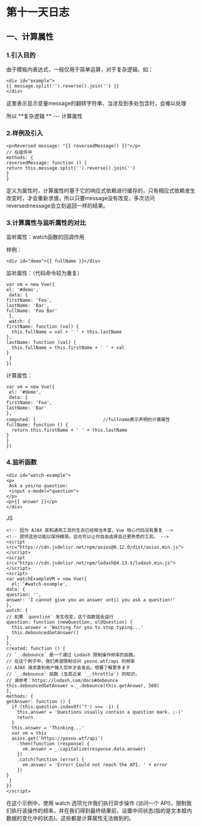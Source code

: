 # 第十一天日志
## 一、计算属性
### 1.引入目的
由于模板内表达式，一般仅用于简单运算，对于复杂逻辑，如：

	<div id="example">
  	{{ message.split('').reverse().join('') }}
	</div>

这里表示显示变量message的翻转字符串，当涉及到多处包含时，会难以处理

所以 **复杂逻辑 ** --- 计算属性

### 2.样例及引入

 	<p>Reversed message: "{{ reversedMessage() }}"</p>
	// 在组件中
	methods: {
  	reversedMessage: function () {
    return this.message.split('').reverse().join('')
  	}
	}

定义为属性时，计算属性时基于它的响应式依赖进行缓存的，只有相应式依赖发生改变时，才会重新求值，所以只要message没有改变，多次访问reversedmessage会立刻返回一样的结果。

### 3.计算属性与监听属性的对比

监听属性：watch函数的回调作用

样例：

	<div id="demo">{{ fullName }}</div>

监听属性：（代码命令较为重复）

	var vm = new Vue({
  	el: '#demo',
 	 data: {
    firstName: 'Foo',
    lastName: 'Bar',
    fullName: 'Foo Bar'
 	 },
 	 watch: {
    firstName: function (val) {
      this.fullName = val + ' ' + this.lastName
    },
    lastName: function (val) {
      this.fullName = this.firstName + ' ' + val
    }
 	 }
	})

计算属性：

	var vm = new Vue({
 	 el: '#demo',
 	 data: {
    firstName: 'Foo',
    lastName: 'Bar'
  	},
  	computed: {                         //fullname表示声明的计算属性
    fullName: function () {
      return this.firstName + ' ' + this.lastName
    }
  	}
	})

### 4.监听函数

	<div id="watch-example">
  	<p>
   	 Ask a yes/no question:
   	 <input v-model="question">
  	</p>
  	<p>{{ answer }}</p>
	</div>

JS

	<!-- 因为 AJAX 库和通用工具的生态已经相当丰富，Vue 核心代码没有重复 -->
	<!-- 提供这些功能以保持精简。这也可以让你自由选择自己更熟悉的工具。 -->
	<script src="https://cdn.jsdelivr.net/npm/axios@0.12.0/dist/axios.min.js"></script>
	<script src="https://cdn.jsdelivr.net/npm/lodash@4.13.1/lodash.min.js"></script>
	<script>
	var watchExampleVM = new Vue({
	  el: '#watch-example',
  	data: {
    question: '',
    answer: 'I cannot give you an answer until you ask a question!'
  	},
  	watch: {
    // 如果 `question` 发生改变，这个函数就会运行
    question: function (newQuestion, oldQuestion) {
      this.answer = 'Waiting for you to stop typing...'
      this.debouncedGetAnswer()
    }
  	},
  	created: function () {
    // `_.debounce` 是一个通过 Lodash 限制操作频率的函数。
    // 在这个例子中，我们希望限制访问 yesno.wtf/api 的频率
    // AJAX 请求直到用户输入完毕才会发出。想要了解更多关于
    // `_.debounce` 函数 (及其近亲 `_.throttle`) 的知识，
    // 请参考：https://lodash.com/docs#debounce
    this.debouncedGetAnswer = _.debounce(this.getAnswer, 500)
  	},
  	methods: {
    getAnswer: function () {
      if (this.question.indexOf('?') === -1) {
        this.answer = 'Questions usually contain a question mark. ;-)'
        return
      }
      this.answer = 'Thinking...'
      var vm = this
      axios.get('https://yesno.wtf/api')
        .then(function (response) {
          vm.answer = _.capitalize(response.data.answer)
        })
        .catch(function (error) {
          vm.answer = 'Error! Could not reach the API. ' + error
        })
    }
 	 }
	})
	</script>

在这个示例中，使用 watch 选项允许我们执行异步操作 (访问一个 API)，限制我们执行该操作的频率，并在我们得到最终结果前，设置中间状态(指的是文本框内数据的变化中的状态)。这些都是计算属性无法做到的。